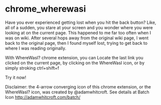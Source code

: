 chrome_wherewasi
================

Have you ever experienced getting lost when you hit the back button? Like, all of a sudden, you stare at your screen and you wonder where you were looking at on the current page. This happened to me far too often when I was on wiki. After several hops away from the original wiki page, I went back to the original page, then I found myself lost, trying to get back to where I was reading originally.

With WhereWasI? chrome extension, you can Locate the last link you clicked on the current page, by clicking on the WhereWasI icon, or by simply stroking ctrl+shift+f 

Try it now!

Disclaimer: the 4-arrow converging icon of this chrome extension, or the WhereWasI? icon, was created by @adamwhitcroft. See details at Batch Icon  http://adamwhitcroft.com/batch/
